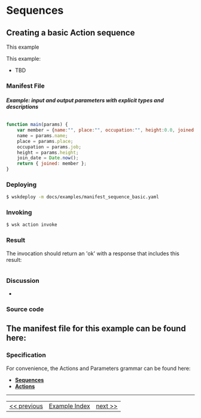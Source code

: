 # Sequences

## Creating a basic Action sequence

This example

This example:
- TBD

### Manifest File

#### _Example: input and output parameters with explicit types and descriptions_
```yaml

```

```javascript
function main(params) {
    var member = {name:"", place:"", occupation:"", height:0.0, joined:""};
    name = params.name;
    place = params.place;
    occupation = params.job;
    height = params.height;
    join_date = Date.now();
    return { joined: member };
}
```

### Deploying
```sh
$ wskdeploy -m docs/examples/manifest_sequence_basic.yaml
```

### Invoking
```sh
$ wsk action invoke
```

### Result
The invocation should return an 'ok' with a response that includes this result:
```json

```

### Discussion
-

### Source code
The manifest file for this example can be found here:
-

### Specification
For convenience, the Actions and Parameters grammar can be found here:
- **[Sequences](../specification/html/spec_sequences.md#sequences)**
- **[Actions](../specification/html/spec_actions.md#actions)**

---
<!--
 Bottom Navigation
-->
<html>
<div align="center">
<table align="center">
  <tr>
    <td><a href="">&lt;&lt;&nbsp;previous</a></td>
    <td><a href="programming_guide.md#guided-examples">Example Index</a></td>
    <td><a href="">next&nbsp;&gt;&gt;</a></td>
  </tr>
</table>
</div>
</html>
